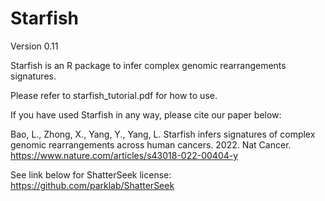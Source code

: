 # Starfish
Version 0.11

Starfish is an R package to infer complex genomic rearrangements signatures. 

Please refer to starfish_tutorial.pdf for how to use.

If you have used Starfish in any way, please cite our paper below:

Bao, L., Zhong, X., Yang, Y., Yang, L. Starfish infers signatures of complex genomic rearrangements 
across human cancers. 2022. Nat Cancer. https://www.nature.com/articles/s43018-022-00404-y

See link below for ShatterSeek license:
https://github.com/parklab/ShatterSeek
